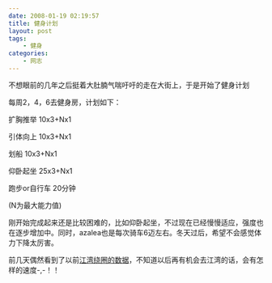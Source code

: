 ```yaml
---
date: 2008-01-19 02:19:57
title: 健身计划
layout: post
tags:
    - 健身
categories:
    - 网志
---
```

不想眼前的几年之后挺着大肚腩气喘吁吁的走在大街上，于是开始了健身计划

每周2，4，6去健身房，计划如下：

扩胸推举 10x3+Nx1

引体向上 10x3+Nx1

划船 10x3+Nx1

仰卧起坐 25x3+Nx1

跑步or自行车 20分钟

(N为最大能力值)

刚开始完成起来还是比较困难的，比如仰卧起坐，不过现在已经慢慢适应，强度也在逐步增加中。同时，azalea也是每次骑车6迈左右。冬天过后，希望不会感觉体力下降太厉害。

前几天偶然看到了以前<a href="http://ztpala.com/2007/data-about-jiangwan/">江湾绕圈的数据</a>，不知道以后再有机会去江湾的话，会有怎样的速度-,-！！

